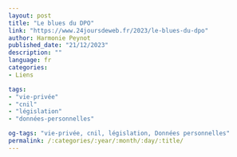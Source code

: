 ```yaml
---
layout: post
title: "Le blues du DPO"
link: "https://www.24joursdeweb.fr/2023/le-blues-du-dpo"
author: Harmonie Peynot
published_date: "21/12/2023"
description: ""
language: fr
categories:
- Liens

tags:
- "vie-privée"
- "cnil"
- "législation"
- "données-personnelles"

og-tags: "vie-privée, cnil, législation, Données personnelles"
permalink: /:categories/:year/:month/:day/:title/
---
```

